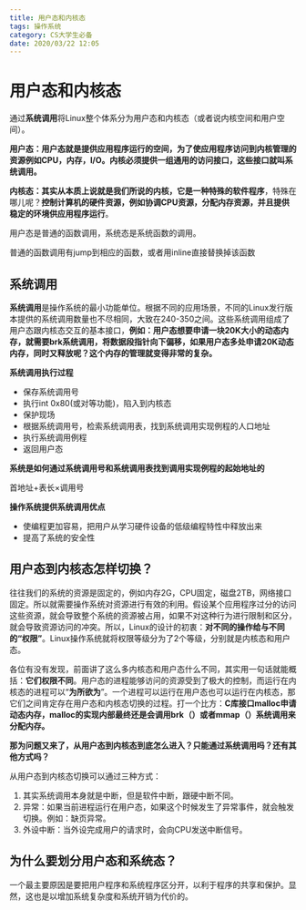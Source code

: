 ```yaml
---
title: 用户态和内核态
tags: 操作系统
category: CS大学生必备
date: 2020/03/22 12:05
---
```


# 用户态和内核态

通过**系统调用**将Linux整个体系分为用户态和内核态（或者说内核空间和用户空间）。

**用户态：**用户态就是提供应用程序运行的空间，为了使应用程序访问到内核管理的资源例如CPU，内存，I/O。内核必须提供一组通用的访问接口，这些接口就叫**系统调用。**

**内核态：**其实从本质上说就是我们所说的内核，它是一种**特殊的软件程序**，特殊在哪儿呢？**控制计算机的硬件资源，例如协调CPU资源，分配内存资源，并且提供稳定的环境供应用程序运行**。

用户态是普通的函数调用，系统态是系统函数的调用。

普通的函数调用有jump到相应的函数，或者用inline直接替换掉该函数

## 系统调用

**系统调用**是操作系统的最小功能单位。根据不同的应用场景，不同的Linux发行版本提供的系统调用数量也不尽相同，大致在240-350之间。这些系统调用组成了用户态跟内核态交互的基本接口，**例如：用户态想要申请一块20K大小的动态内存，就需要brk系统调用，将数据段指针向下偏移，如果用户态多处申请20K动态内存，同时又释放呢？这个内存的管理就变得非常的复杂。**

**系统调用执行过程**

- 保存系统调用号
- 执行int 0x80(或对等功能)，陷入到内核态
- 保护现场
- 根据系统调用号，检索系统调用表，找到系统调用实现例程的人口地址
- 执行系统调用例程
- 返回用户态

**系统是如何通过系统调用号和系统调用表找到调用实现例程的起始地址的**

首地址+表长×调用号

**操作系统提供系统调用优点**

- 使编程更加容易，把用户从学习硬件设备的低级编程特性中释放出来
- 提高了系统的安全性

## 用户态到内核态怎样切换？

往往我们的系统的资源是固定的，例如内存2G，CPU固定，磁盘2TB，网络接口固定。所以就需要操作系统对资源进行有效的利用。假设某个应用程序过分的访问这些资源，就会导致整个系统的资源被占用，如果不对这种行为进行限制和区分，就会导致资源访问的冲突。所以，Linux的设计的初衷：**对不同的操作给与不同的“权限”**。Linux操作系统就将权限等级分为了2个等级，分别就是内核态和用户态。

各位有没有发现，前面讲了这么多内核态和用户态什么不同，其实用一句话就能概括：**它们权限不同**。用户态的进程能够访问的资源受到了极大的控制，而运行在内核态的进程可以“**为所欲为**”。一个进程可以运行在用户态也可以运行在内核态，那它们之间肯定存在用户态和内核态切换的过程。打一个比方：**C库接口malloc申请动态内存，malloc的实现内部最终还是会调用brk（）或者mmap（）系统调用来分配内存。**

**那为问题又来了，从用户态到内核态到底怎么进入？只能通过系统调用吗？还有其他方式吗？**

从用户态到内核态切换可以通过三种方式：

1. 其实系统调用本身就是中断，但是软件中断，跟硬中断不同。
2. 异常：如果当前进程运行在用户态，如果这个时候发生了异常事件，就会触发切换。例如：缺页异常。
3. 外设中断：当外设完成用户的请求时，会向CPU发送中断信号。

## 为什么要划分用户态和系统态？

一个最主要原因是要把用户程序和系统程序区分开，以利于程序的共享和保护。显然，这也是以增加系统复杂度和系统开销为代价的。
